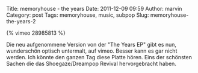 Title: memoryhouse - the years
Date: 2011-12-09 09:59
Author: marvin
Category: post
Tags: memoryhouse, music, subpop
Slug: memoryhouse-the-years-2

{% vimeo 28985813 %}

Die neu aufgenommene Version von der "The Years EP" gibt es nun,
wunderschön optisch untermalt, auf vimeo. Besser kann es gar nicht
werden. Ich könnte den ganzen Tag diese Platte hören. Eins der schönsten
Sachen die das Shoegaze/Dreampop Revival hervorgebracht haben.

